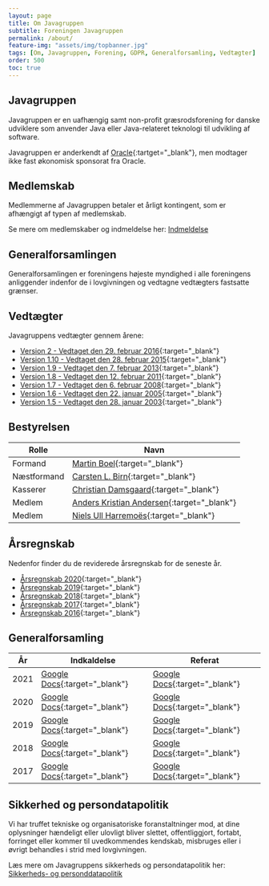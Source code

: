 ```yaml
---
layout: page
title: Om Javagruppen
subtitle: Foreningen Javagruppen
permalink: /about/
feature-img: "assets/img/topbanner.jpg"
tags: [Om, Javagruppen, Forening, GDPR, Generalforsamling, Vedtægter]
order: 500
toc: true
---
```


## Javagruppen

Javagruppen er en uafhængig samt non-profit græsrodsforening for danske udviklere som anvender Java eller Java-relateret teknologi til udvikling af software.

Javagruppen er anderkendt af [Oracle](https://community.oracle.com/docs/DOC-992949){:tartget="_blank"}, men modtager ikke fast økonomisk sponsorat fra Oracle.

## Medlemskab

Medlemmerne af Javagruppen betaler et årligt kontingent, som er afhængigt af typen af medlemskab.

Se mere om medlemskaber og indmeldelse her: [Indmeldelse](/sign-up)

## Generalforsamlingen

Generalforsamlingen er foreningens højeste myndighed i alle foreningens anliggender indenfor de i lovgivningen og vedtagne vedtægters fastsatte grænser.

## Vedtægter

Javagruppens vedtægter gennem årene:

* [Version 2 - Vedtaget den 29. februar 2016](https://docs.google.com/document/d/1JDyBvy0gbkhfIn04bNMM8wa5hkEvQmeqyo6d4hp0RnA/pub){:target="_blank"}
* [Version 1.10 - Vedtaget den 28. februar 2015](https://docs.google.com/document/d/1Agngt14xE23h1X-iyS8oC8-c981thQoirE19-hi-nLg/pub){:target="_blank"}
* [Version 1.9  - Vedtaget den 7. februar 2013](https://docs.google.com/document/d/1YCb6d9Sx1VEL74fmlqaFq-x2MDeH9OE5VF-H3y28b1o/pub){:target="_blank"}
* [Version 1.8 - Vedtaget den 12. februar 2011](/assets/pdf/regulations/javagruppensvedtaegterv1.8.pdf){:target="_blank"}
* [Version 1.7 - Vedtaget den 6. februar 2008](/assets/pdf/regulations/javagruppensvedtaegterv1.7.pdf){:target="_blank"}
* [Version 1.6 - Vedtaget den 22. januar 2005](/assets/pdf/regulations/javagruppensvedtaegterv1.6.pdf){:target="_blank"}
* [Version 1.5 - Vedtaget den 28. januar 2003](/assets/pdf/regulations/javagruppensvedtaegterv1.5.pdf){:target="_blank"}

## Bestyrelsen

| Rolle         | Navn                          |
| ------------- | ----------------------------- | 
| Formand       | [Martin Boel](https://www.linkedin.com/in/martinboel){:target="_blank"}                          | 
| Næstformand   | [Carsten L. Birn](https://www.linkedin.com/in/carstenbirn/){:target="_blank"}                    | 
| Kasserer      | [Christian Damsgaard](https://www.linkedin.com/in/damsgaard){:target="_blank"}                   | 
| Medlem        | [Anders Kristian Andersen](https://www.linkedin.com/in/anderskristianandersen){:target="_blank"} | 
| Medlem        | [Niels Ull Harremoës](https://www.linkedin.com/in/nielsull){:target="_blank"}                    | 

## Årsregnskab

Nedenfor finder du de reviderede årsregnskab for de seneste år.

* [Årsregnskab 2020](https://drive.google.com/file/d/1vVDU_bokKm8wFX0X9JYvg0vCdj6svrjU/view?usp=sharing){:target="_blank"}
* [Årsregnskab 2019](https://drive.google.com/file/d/144aRUT-NThIcngf_k0OkgLrgBTX24cci/view?usp=sharing){:target="_blank"}
* [Årsregnskab 2018](https://drive.google.com/file/d/0ByRY0IYKSdkzcW9SekMtMWU4anBRaWdLWF9zT283bzRLTjY4/view?usp=sharing){:target="_blank"}
* [Årsregnskab 2017](https://drive.google.com/file/d/0ByRY0IYKSdkzOGNxQUM5VHoxMEtlc3d3bnZmaGFyd0pnU1JJ/view?usp=sharing){:target="_blank"}
* [Årsregnskab 2016](https://drive.google.com/file/d/0B7ShWyWi-rY1d1BkZl9UYXExMUk/view?usp=sharing){:target="_blank"}

## Generalforsamling

| År   | Indkaldelse                                                                                                                                                      | Referat                                                                                                                                                          |
| ---- | -----------                                                                                                                                                      | -------                                                                                                                                                          |
| 2021 | [Google Docs](https://docs.google.com/document/d/e/2PACX-1vSbsv6QDTzYw_yV5DUCO1vQYPsX3ufycm5EzZdRYVVFr_S4svBV8_QDGvYVgaTkcY_CxKxDA3Yfu_KE/pub){:target="_blank"} | [Google Docs](https://docs.google.com/document/d/e/2PACX-1vSUz4dVSKmpk1uoYEC9fDjI-nWx9RUC0Um7_9rWlgjrVEABgOh51U4XZOG7h3c5N3bOAu_-18iiRmF_/pub){:target="_blank"} |
| 2020 | [Google Docs](https://docs.google.com/document/d/e/2PACX-1vR9ze018KORElplOLzVDgSCrk2RvGhyJuIRwZmYv19j4uiiATRlOx9Zq0BsxO_sbXhPkgdNO4U3AAI-/pub){:target="_blank"} | [Google Docs](https://docs.google.com/document/d/e/2PACX-1vQXwJ6QaMkwb5mLsVIhRTvLhnInb7LLoyMeC33Gd5BehZNz4Cz1cUpsTJX-f0u426PETwvBi-ZcHRm1/pub){:target="_blank"} |
| 2019 | [Google Docs](https://docs.google.com/document/d/1uLS2xypyJPQcq9t2FPC9ldH6y7O8i88e4JcgW3GWhwU/edit?usp=sharing){:target="_blank"}                                | [Google Docs](https://docs.google.com/document/d/1NBt1lihVKPEM0S140hyXepb_B1LLP1X_T5BJJiCX_N0/edit?usp=sharing){:target="_blank"}                                |
| 2018 | [Google Docs](https://docs.google.com/document/d/16KdYSvhSJMUPpklOJWmPhtTzcqI3FQG-gQet5CkaGpk/edit?usp=sharing){:target="_blank"}                                | [Google Docs](https://docs.google.com/document/d/1SVsy-c1EPGml2vXRT-N4dZ5Kd1CDXr1nbLIpqZ7Ccr8/edit?usp=sharing){:target="_blank"}                                |
| 2017 | [Google Docs](https://docs.google.com/document/d/1WkfEwIZTjMwWG9hSoQdkrRNLFHbIj6eci8bIPGS_PI0/edit?usp=sharing){:target="_blank"}                                | [Google Docs](https://docs.google.com/document/d/1hA-ccRmgKXVRhyuK2RRGUt-MhW7AOrnWCaxzKZ3JBUA/edit?usp=sharing){:target="_blank"}                                |

## Sikkerhed og persondatapolitik

Vi har truffet tekniske og organisatoriske foranstaltninger mod, at dine oplysninger hændeligt eller ulovligt bliver slettet, offentliggjort, fortabt, forringet eller kommer til uvedkommendes kendskab, misbruges eller i øvrigt behandles i strid med lovgivningen.

Læs mere om Javagruppens sikkerheds og persondatapolitik her: [Sikkerheds- og personddatapolitik](/about/gdpr)
